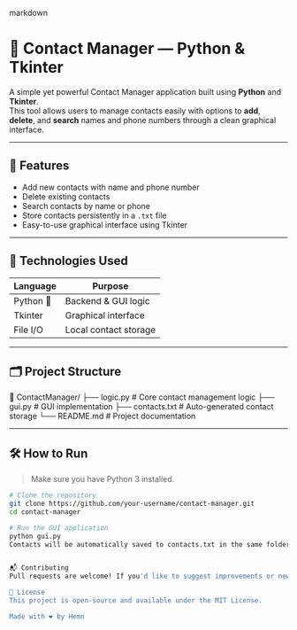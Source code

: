 markdown
# 📒 Contact Manager — Python & Tkinter

A simple yet powerful Contact Manager application built using **Python** and **Tkinter**.  
This tool allows users to manage contacts easily with options to **add**, **delete**, and **search** names and phone numbers through a clean graphical interface.

---

## 🚀 Features

- Add new contacts with name and phone number
- Delete existing contacts
- Search contacts by name or phone
- Store contacts persistently in a `.txt` file
- Easy-to-use graphical interface using Tkinter

---

## 🧠 Technologies Used

| Language  | Purpose             |
|-----------|---------------------|
| Python 🐍 | Backend & GUI logic |
| Tkinter   | Graphical interface |
| File I/O  | Local contact storage |

---

## 🗂 Project Structure

📁 ContactManager/
├── logic.py # Core contact management logic
├── gui.py # GUI implementation
├── contacts.txt # Auto-generated contact storage
└── README.md # Project documentation


---

## 🛠 How to Run

> Make sure you have Python 3 installed.

```bash
# Clone the repository
git clone https://github.com/your-username/contact-manager.git
cd contact-manager

# Run the GUI application
python gui.py
Contacts will be automatically saved to contacts.txt in the same folder.


📬 Contributing
Pull requests are welcome! If you'd like to suggest improvements or new features (like editing contacts or importing/exporting to CSV), feel free to open an issue.

📄 License
This project is open-source and available under the MIT License.

Made with ❤️ by Hemn
